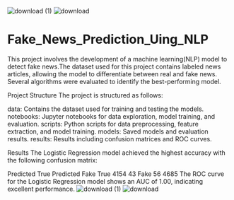 ![download (1)](https://github.com/numaanfarooq/Fake_News_Prediction_Uing_NLP/assets/144113131/bfa8d512-4ba7-4d49-bfe9-e40f4edb98f1)
![download](https://github.com/numaanfarooq/Fake_News_Prediction_Uing_NLP/assets/144113131/e004f0b0-93fd-4686-8104-e9fef7750842)


# Fake_News_Prediction_Uing_NLP
This project involves the development of a machine learning(NLP) model to detect fake news.The dataset used for this project contains labeled news articles, allowing the model to differentiate between real and fake news. Several algorithms were evaluated to identify the best-performing model.

Project Structure
The project is structured as follows:

data: Contains the dataset used for training and testing the models.
notebooks: Jupyter notebooks for data exploration, model training, and evaluation.
scripts: Python scripts for data preprocessing, feature extraction, and model training.
models: Saved models and evaluation results.
results: Results including confusion matrices and ROC curves.

Results
The Logistic Regression model achieved the highest accuracy with the following confusion matrix:

Predicted True	Predicted Fake
True	4154	43
Fake	56	4685
The ROC curve for the Logistic Regression model shows an AUC of 1.00, indicating excellent performance.
![download (1)](https://github.com/numaanfarooq/Fake_News_Prediction_Uing_NLP/assets/144113131/bfa8d512-4ba7-4d49-bfe9-e40f4edb98f1)
![download](https://github.com/numaanfarooq/Fake_News_Prediction_Uing_NLP/assets/144113131/e004f0b0-93fd-4686-8104-e9fef7750842)


